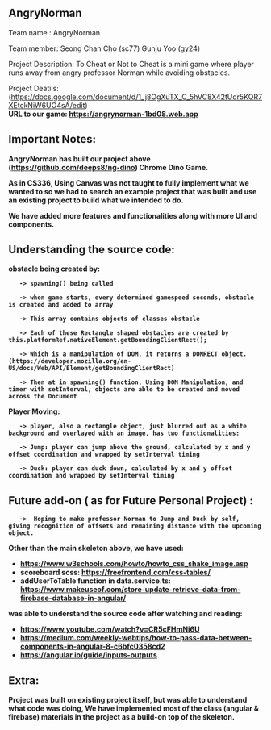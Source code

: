 ## AngryNorman

Team name : AngryNorman 


Team member: Seong Chan Cho (sc77) Gunju Yoo (gy24) 


Project Description: To Cheat or Not to Cheat is a mini game where player runs away from angry professor Norman while avoiding obstacles. 


Project Deatils: (https://docs.google.com/document/d/1_j8OgXuTX_C_5hVC8X42tUdr5KQR7XEtckNiW6UO4sA/edit) <br>
<b>URL to our game: https://angrynorman-1bd08.web.app 

## Important Notes:

AngryNorman has built our project above (https://github.com/deeps8/ng-dino) Chrome Dino Game. 

As in CS336, Using Canvas was not taught to fully implement what we wanted to so we had to search an example project that was built and use an existing project to build what we intended to do.

We have added more features and functionalities along with more UI and components. 

## Understanding the source code:

obstacle being created by:

       -> spawning() being called
       
       -> when game starts, every determined gamespeed seconds, obstacle is created and added to array
       
       -> This array contains objects of classes obstacle
       
       -> Each of these Rectangle shaped obstacles are created by this.platformRef.nativeElement.getBoundingClientRect();
       
       -> Which is a manipulation of DOM, it returns a DOMRECT object. (https://developer.mozilla.org/en-US/docs/Web/API/Element/getBoundingClientRect)
       
       -> Then at in spawning() function, Using DOM Manipulation, and timer with setInterval, objects are able to be created and moved across the Document
       
       
Player Moving: 

       -> player, also a rectangle object, just blurred out as a white background and overlayed with an image, has two functionalities:
       
       -> Jump: player can jump above the ground, calculated by x and y offset coordination and wrapped by setInterval timing
       
       -> Duck: player can duck down, calculated by x and y offset coordination and wrapped by setInterval timing
       
       
## Future add-on ( as for Future Personal Project) :

       ->  Hoping to make professor Norman to Jump and Duck by self, giving recognition of offsets and remaining distance with the upcoming object.

Other than the main skeleton above, we have used:

- https://www.w3schools.com/howto/howto_css_shake_image.asp
- scoreboard scss: https://freefrontend.com/css-tables/
- addUserToTable function in data.service.ts: https://www.makeuseof.com/store-update-retrieve-data-from-firebase-database-in-angular/


was able to understand the source code after watching and reading:

- https://www.youtube.com/watch?v=CR5cFHmNi6U
- https://medium.com/weekly-webtips/how-to-pass-data-between-components-in-angular-8-c6bfc0358cd2
- https://angular.io/guide/inputs-outputs

## Extra:

Project was built on existing project itself, but was able to understand what code was doing, We have implemented most of the class (angular & firebase) materials in the project as a build-on top of the skeleton. 
